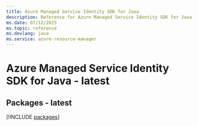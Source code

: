 ```yaml
---
title: Azure Managed Service Identity SDK for Java
description: Reference for Azure Managed Service Identity SDK for Java
ms.date: 07/12/2025
ms.topic: reference
ms.devlang: java
ms.service: azure-resource-manager
---
```

# Azure Managed Service Identity SDK for Java - latest
## Packages - latest
[!INCLUDE [packages](managed-service-identity-index.md)]